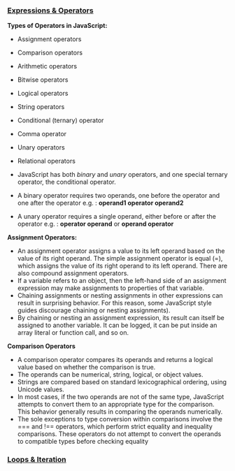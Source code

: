 ### [Expressions & Operators](https://developer.mozilla.org/en-US/docs/Web/JavaScript/Guide/Expressions_and_Operators)

**Types of Operators in JavaScript:**

- Assignment operators
- Comparison operators
- Arithmetic operators
- Bitwise operators
- Logical operators
- String operators
- Conditional (ternary) operator
- Comma operator
- Unary operators
- Relational operators

- JavaScript has both *binary* and *unary* operators, and one special ternary operator, the conditional operator.
- A binary operator requires two operands, one before the operator and one after the operator e.g. : **operand1 operator operand2**
- A unary operator requires a single operand, either before or after the operator e.g. : **operator operand** or **operand operator**

**Assignment Operators:**

- An assignment operator assigns a value to its left operand based on the value of its right operand. The simple assignment operator is equal (=), which assigns the value of its right operand to its left operand. There are also compound assignment operators.
- If a variable refers to an object, then the left-hand side of an assignment expression may make assignments to properties of that variable.
- Chaining assignments or nesting assignments in other expressions can result in surprising behavior. For this reason, some JavaScript style guides discourage chaining or nesting assignments).
- By chaining or nesting an assignment expression, its result can itself be assigned to another variable. It can be logged, it can be put inside an array literal or function call, and so on.

**Comparison Operators**

- A comparison operator compares its operands and returns a logical value based on whether the comparison is true.
- The operands can be numerical, string, logical, or object values.
- Strings are compared based on standard lexicographical ordering, using Unicode values.
- In most cases, if the two operands are not of the same type, JavaScript attempts to convert them to an appropriate type for the comparison. This behavior generally results in comparing the operands numerically.
- The sole exceptions to type conversion within comparisons involve the === and !== operators, which perform strict equality and inequality comparisons. These operators do not attempt to convert the operands to compatible types before checking equality

### [Loops & Iteration](https://developer.mozilla.org/en-US/docs/Web/JavaScript/Guide/Loops_and_iteration)
